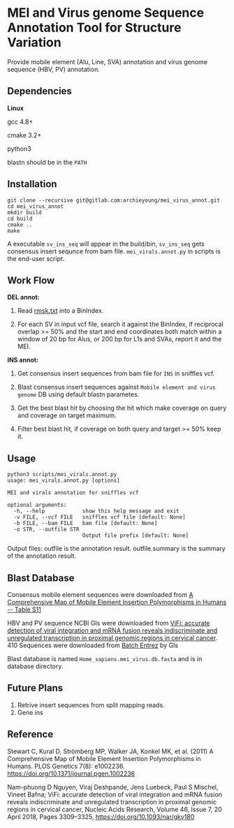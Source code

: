 # MEI and Virus genome Sequence Annotation Tool for Structure Variation

 Provide mobile element (Alu, Line, SVA) annotation and virus genome sequence (HBV, PV) annotation.

## Dependencies

**Linux**

gcc 4.8+

cmake 3.2+

python3

blastn should be in the `PATH`

## Installation

```shell
git clone --recursive git@gitlab.com:archieyoung/mei_virus_annot.git
cd mei_virus_annot
mkdir build
cd build
cmake ..
make
```

A executable `sv_ins_seq` will appear in the build/bin, `sv_ins_seq` gets consensus insert sequnce from bam file. `mei_virals.annot.py` in scripts is the end-user script.

## Work Flow

**DEL annot:**

1. Read [rmsk.txt](http://hgdownload.soe.ucsc.edu/goldenPath/hg19/database/rmsk.txt.gz) into a BinIndex.

2. For each SV in input vcf file, search it against the BinIndex, if reciprocal overlap >= 50% and the start and end coordinates both match within a window of 20 bp for Alus, or 200 bp for L1s and SVAs, report it and the MEI.

**INS annot:**

1. Get consensus insert sequences from bam file for `INS` in sniffles vcf.

2. Blast consensus insert sequences against `Mobile element and virus genome` DB using default blastn parametes.

3. Get the best blast hit by choosing the hit which make coverage on query and coverage on target maximum.

4. Filter best blast hit, if coverage on both query and target >= 50% keep it. 

## Usage

```shell
python3 scripts/mei_virals.annot.py 
usage: mei_virals.annot.py [options]

MEI and virals annotation for sniffles vcf

optional arguments:
  -h, --help            show this help message and exit
  -v FILE, --vcf FILE   sniffles vcf file [default: None]
  -b FILE, --bam FILE   bam file [default: None]
  -o STR, --outfile STR
                        Output file prefix [default: None]
```

Output files: outfile is the annotation result. outfile.summary is the summary of the annotation result.


## Blast Database

Consensus mobile element sequences were downloaded from [A Comprehensive Map of Mobile Element Insertion Polymorphisms in Humans -- Table S11](https://journals.plos.org/plosgenetics/article/file?id=10.1371/journal.pgen.1002236.s029&type=supplementary)

HBV and PV sequence NCBI GIs were downloaded from [ViFi: accurate detection of viral integration and mRNA fusion reveals indiscriminate and unregulated transcription in proximal genomic regions in cervical cancer](https://oup.silverchair-cdn.com/oup/backfile/Content_public/Journal/nar/46/7/10.1093_nar_gky180/3/gky180_supplemental_files.zip?Expires=1545904569&Signature=pExGC~WRSNARUk6kohIoT4k3VH~Tx6k0NqTnPyrrJWtDQHwL9fxfy0pG39fQfO4YBdljNIND2NYWv4b21QMmPcPiUZCP0Gb8MqDBcm~UeVKFJjxYrRk0sqYtd6KiPmVTOexoHrxRkscS9srHZ9BC2DOUYd1nlzpvM2RGDhR5p60xpsDR1wQUjrIBbaylhfTw6Ik6WkXqy4rFgidPp5H8a4G0cyPNGNJZEYePoNA7Lp5IfDZ-ea9UqJ9fgTeExNIrFRArQVHsAUG4-gpF7wK3tvBQ-eqvQac56hrTUJ8RrOHZclEvSFYLu6jrcDTDQ-R8hOtGesS2u0sXL2tXvw3acw__&Key-Pair-Id=APKAIE5G5CRDK6RD3PGA). 410 Sequences were downloaded from [Batch Entrez](https://www.ncbi.nlm.nih.gov/sites/batchentrez) by GIs

Blast database is named `Home_sapiens.mei_virus.db.fasta` and is in database directory.

## Future Plans

1. Retrive insert sequences from split mapping reads.
2. Gene ins

## Reference

Stewart C, Kural D, Strömberg MP, Walker JA, Konkel MK, et al. (2011) A Comprehensive Map of Mobile Element Insertion Polymorphisms in Humans. PLOS Genetics 7(8): e1002236. https://doi.org/10.1371/journal.pgen.1002236

Nam-phuong D Nguyen, Viraj Deshpande, Jens Luebeck, Paul S Mischel, Vineet Bafna; ViFi: accurate detection of viral integration and mRNA fusion reveals indiscriminate and unregulated transcription in proximal genomic regions in cervical cancer, Nucleic Acids Research, Volume 46, Issue 7, 20 April 2018, Pages 3309–3325, https://doi.org/10.1093/nar/gky180


